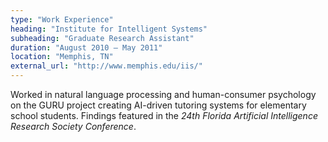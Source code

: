```yaml
---
type: "Work Experience"
heading: "Institute for Intelligent Systems"
subheading: "Graduate Research Assistant"
duration: "August 2010 – May 2011"
location: "Memphis, TN"
external_url: "http://www.memphis.edu/iis/"
---
```


Worked in natural language processing and human-consumer psychology on the GURU project creating AI-driven tutoring systems for elementary school students. Findings featured in the _24th Florida Artificial Intelligence Research Society Conference_.
